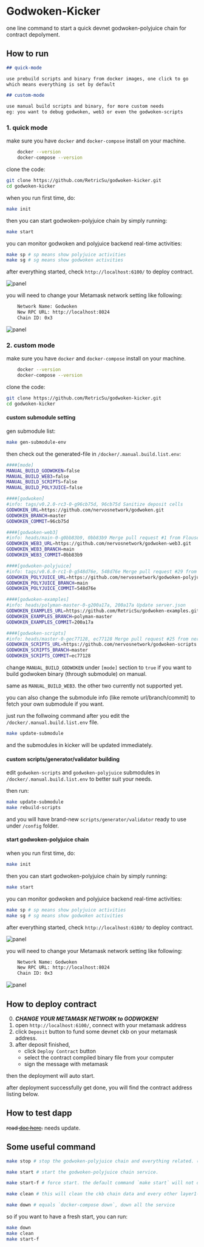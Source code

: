 # Godwoken-Kicker

one line command to start a quick devnet godwoken-polyjuice chain for contract depolyment.

## How to run

```md
## quick-mode

use prebuild scripts and binary from docker images, one click to go
which means everything is set by default

## custom-mode

use manual build scripts and binary, for more custom needs
eg: you want to debug godwoken, web3 or even the godwoken-scripts
```

### 1. quick mode

make sure you have `docker` and `docker-compose` install on your machine.

```sh
    docker --version
    docker-compose --version
```

clone the code: 

```sh
git clone https://github.com/RetricSu/godwoken-kicker.git
cd godwoken-kicker 
```

when you run first time, do:

```sh
make init
```

then you can start godwoken-polyjuice chain by simply running:

```sh
make start
```

you can monitor godwoken and polyjuice backend real-time activities:

```sh
make sp # sp means show polyjuice activities
make sg # sg means show godwoken activities
```

after everything started, check `http://localhost:6100/` to deploy contract.

![panel](docs/panel.png)

you will need to change your Metamask network setting like following:

```sh
    Network Name: Godwoken
    New RPC URL: http://localhost:8024
    Chain ID: 0x3
```

![panel](docs/provider.png)

### 2. custom mode

make sure you have `docker` and `docker-compose` install on your machine.

```sh
    docker --version
    docker-compose --version
```

clone the code: 

```sh
git clone https://github.com/RetricSu/godwoken-kicker.git
cd godwoken-kicker 
```

#### custom submodule setting

gen submodule list:

```sh
make gen-submodule-env
```

then check out the generated-file in `/docker/.manual.build.list.env`:

```sh
####[mode]
MANUAL_BUILD_GODWOKEN=false
MANUAL_BUILD_WEB3=false
MANUAL_BUILD_SCRIPTS=false
MANUAL_BUILD_POLYJUICE=false

####[godwoken]
#info: tags/v0.2.0-rc3-0-g96cb75d, 96cb75d Sanitize deposit cells
GODWOKEN_URL=https://github.com/nervosnetwork/godwoken.git
GODWOKEN_BRANCH=master
GODWOKEN_COMMIT=96cb75d

####[godwoken-web3]
#info: heads/main-0-g0bb83b9, 0bb83b9 Merge pull request #1 from Flouse/docker
GODWOKEN_WEB3_URL=https://github.com/nervosnetwork/godwoken-web3.git
GODWOKEN_WEB3_BRANCH=main
GODWOKEN_WEB3_COMMIT=0bb83b9

####[godwoken-polyjuice]
#info: tags/v0.6.0-rc1-0-g548d76e, 548d76e Merge pull request #29 from TheWaWaR/update-godwoken-scripts
GODWOKEN_POLYJUICE_URL=https://github.com/nervosnetwork/godwoken-polyjuice.git
GODWOKEN_POLYJUICE_BRANCH=main
GODWOKEN_POLYJUICE_COMMIT=548d76e

####[godwoken-examples]
#info: heads/polyman-master-0-g200a17a, 200a17a Update server.json
GODWOKEN_EXAMPLES_URL=https://github.com/RetricSu/godwoken-examples.git
GODWOKEN_EXAMPLES_BRANCH=polyman-master
GODWOKEN_EXAMPLES_COMMIT=200a17a

####[godwoken-scripts]
#info: heads/master-0-gec77128, ec77128 Merge pull request #25 from nervosnetwork/fix-post-global-state-check
GODWOKEN_SCRIPTS_URL=https://github.com/nervosnetwork/godwoken-scripts.git
GODWOKEN_SCRIPTS_BRANCH=master
GODWOKEN_SCRIPTS_COMMIT=ec77128
```

change `MANUAL_BUILD_GODWOKEN` under `[mode]` section to `true` if you want to build godwoken binary (through submodule) on manual. 

same as `MANUAL_BUILD_WEB3`. the other two currently not supported yet.

you can also change the submodule info (like remote url/branch/commit) to fetch your own submodule if you want. 

just run the follwoing command after you edit the `/docker/.manual.build.list.env` file.

```sh
make update-submodule
``` 

and the submodules in kicker will be updated immediately.

#### custom scripts/generator/validator building

edit `godwoken-scripts` and `godwoken-polyjuice` submodules in `/docker/.manual.build.list.env` to better suit your needs.

then run:

```sh
make update-submodule
make rebuild-scripts
```

and you will have brand-new `scripts/generator/validator` ready to use under `/config` folder.

#### start godwoken-polyjuice chain

when you run first time, do:

```sh
make init
```

then you can start godwoken-polyjuice chain by simply running:

```sh
make start
```

you can monitor godwoken and polyjuice backend real-time activities:

```sh
make sp # sp means show polyjuice activities
make sg # sg means show godwoken activities
```

after everything started, check `http://localhost:6100/` to deploy contract.

![panel](docs/panel.png)

you will need to change your Metamask network setting like following:

```sh
    Network Name: Godwoken
    New RPC URL: http://localhost:8024
    Chain ID: 0x3
```

![panel](docs/provider.png)

## How to deploy contract

0. ***CHANGE YOUR METAMASK NETWORK to GODWOKEN!***
1. open `http://localhost:6100/`, connect with your metamask address
2. click `Deposit` button to fund some devnet ckb on your metamask address.
3. after deposit finished, 
    - click `Deploy Contract` button
    - select the contract compiled binary file from your computer
    - sign the message with metamask 
   
then the deployment will auto start.

after deployment successfully get done, you will find the contract address listing below.

## How to test dapp

~~read [doc here](docs/test-simple-dapp.md).~~ needs update.

## Some useful command

```sh
make stop # stop the godwoken-polyjuice chain and everything related. (but not remove data) 
```

```sh
make start # start the godwoken-polyjuice chain service.
```

```sh
make start-f # force start. the default command `make start` will not deploy a new godwoken chain if it exits, use start-f if you want to deploy a new chain.
```

```sh
make clean # this will clean the ckb chain data and every other layer1-related cache data(eg: ckb-indexer data/ckb-cli data/lumos cache data) as well
```

```sh
make down # equals `docker-compose down`, down all the service 
```

so if you want to have a fresh start, you can run:

```sh
make down
make clean
make start-f
```

